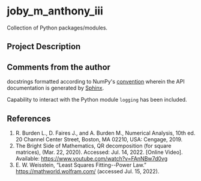 # joby_m_anthony_iii
Collection of Python packages/modules.

## Project Description

## Comments from the author
docstrings formatted according to NumPy's [convention](https://numpydoc.readthedocs.io/en/latest/format.html#docstring-standard) wherein the API documentation is generated by [Sphinx](https://www.sphinx-doc.org/en/master/).

Capability to interact with the Python module `logging` has been included.

## References
1. R. Burden L., D. Faires J., and A. Burden M., Numerical Analysis, 10th ed. 20 Channel Center Street, Boston, MA 02210, USA: Cengage, 2019.
2. The Bright Side of Mathematics, QR decomposition (for square matrices), (Mar. 22, 2020). Accessed: Jul. 14, 2022. [Online Video]. Available: https://www.youtube.com/watch?v=FAnNBw7d0vg
3. E. W. Weisstein, “Least Squares Fitting--Power Law.” https://mathworld.wolfram.com/ (accessed Jul. 15, 2022).
